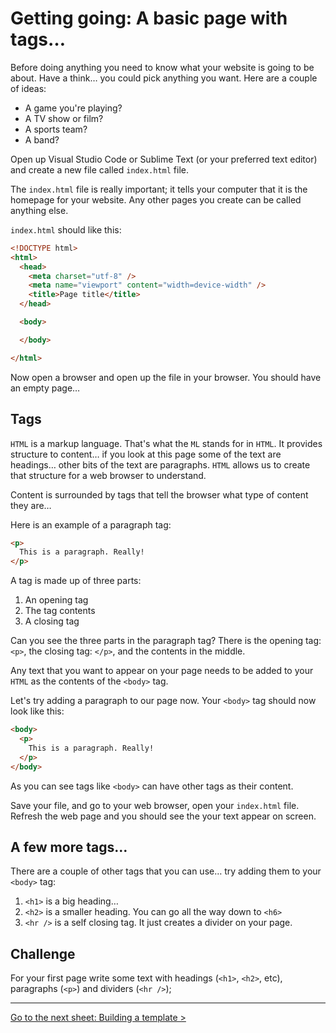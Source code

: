 # Getting going: A basic page with tags…

Before doing anything you need to know what your website is going to be about. Have a think… you could pick anything you want. Here are a couple of ideas:

- A game you're playing?
- A TV show or film?
- A sports team?
- A band?

Open up Visual Studio Code or Sublime Text (or your preferred text editor) and  create a new file called `index.html` file.

The `index.html` file is really important; it tells your computer that it is the homepage for your website. Any other pages you create can be called anything else.

`index.html` should like this:

```html
<!DOCTYPE html>
<html>
  <head>
    <meta charset="utf-8" />
    <meta name="viewport" content="width=device-width" />
    <title>Page title</title>
  </head>

  <body>

  </body>

</html>
```

Now open a browser and open up the file in your browser. You should have an empty page…

## Tags

`HTML` is a markup language. That's what the `ML` stands for in `HTML`. It provides structure to content… if you look at this page some of the text are headings… other bits of the text are paragraphs. `HTML` allows us to create that structure for a web browser to understand.

Content is surrounded by tags that tell the browser what type of content they are…

Here is an example of a paragraph tag:

```html
<p>
  This is a paragraph. Really!
</p>
```

A tag is made up of three parts:

1. An opening tag
2. The tag contents
3. A closing tag

Can you see the three parts in the paragraph tag? There is the opening tag: `<p>`, the closing tag: `</p>`, and the contents in the middle.

Any text that you want to appear on your page needs to be added to your `HTML` as the contents of the `<body>` tag.

Let's try adding a paragraph to our page now. Your `<body>` tag should now look like this:

```html
<body>
  <p>
    This is a paragraph. Really!
  </p>
</body>
```

As you can see tags like `<body>` can have other tags as their content.

Save your file, and go to your web browser, open your `index.html` file. Refresh the web page and you should see the your text appear on screen.

## A few more tags…

There are a couple of other tags that you can use… try adding them to your `<body>` tag:

1. `<h1>` is a big heading…
2. `<h2>` is a smaller heading. You can go all the way down to `<h6>`
3. `<hr />` is a self closing tag. It just creates a divider on your page.

## Challenge

For your first page write some text with headings (`<h1>`, `<h2>`, etc), paragraphs (`<p>`) and dividers (`<hr />`);

---


[Go to the next sheet: Building a template >](1.1-templating.md)
